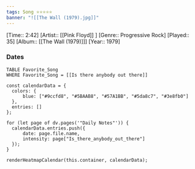 ```yaml
---
tags: Song ⭐⭐⭐⭐⭐ 
banner: "![[The Wall (1979).jpg]]"
---
```

[Time:: 2:42]
[Artist:: [[Pink Floyd]] ]
[Genre:: Progressive Rock]
[Played:: 35]
[Album:: [[The Wall (1979)]]]
[Year:: 1979]
### Dates
````dataview
TABLE Favorite_Song
WHERE Favorite_Song = [[Is there anybody out there]]
````

  ```dataviewjs
const calendarData = { 
	colors: { 
		blue: ["#9ccfd8", "#5BAAB8", "#57A1BB", "#5da8c7", "#3e8fb0"] 
	}, 
	entries: [] 
}; 

for (let page of dv.pages('"Daily Notes"')) { 
	calendarData.entries.push({ 
		date: page.file.name, 
		intensity: page["Is_there_anybody_out_there"]
	}); 
} 

renderHeatmapCalendar(this.container, calendarData);
```
